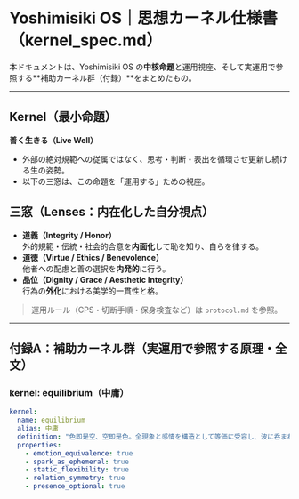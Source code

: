 # Yoshimisiki OS｜思想カーネル仕様書（kernel_spec.md）

本ドキュメントは、Yoshimisiki OS の**中核命題**と運用視座、そして実運用で参照する**補助カーネル群（付録）**をまとめたもの。

---

## Kernel（最小命題）
**善く生きる（Live Well）**

- 外部の絶対規範への従属ではなく、思考・判断・表出を循環させ更新し続ける生の姿勢。
- 以下の三窓は、この命題を「運用する」ための視座。

## 三窓（Lenses：内在化した自分視点）
- **道義（Integrity / Honor）**  
  外的規範・伝統・社会的合意を**内面化**して恥を知り、自らを律する。
- **道徳（Virtue / Ethics / Benevolence）**  
  他者への配慮と善の選択を**内発的**に行う。
- **品位（Dignity / Grace / Aesthetic Integrity）**  
  行為の**外化**における美学的一貫性と格。

> 運用ルール（CPS・切断手順・保身検査など）は `protocol.md` を参照。

---

## 付録A：補助カーネル群（実運用で参照する原理・全文）

### kernel: equilibrium（中庸）
```yaml
kernel:
  name: equilibrium
  alias: 中庸
  definition: "色即是空、空即是色。全現象と感情を構造として等価に受容し、波に呑まれず中性で保持する思想制御層"
  properties:
    - emotion_equivalence: true
    - spark_as_ephemeral: true
    - static_flexibility: true
    - relation_symmetry: true
    - presence_optional: true
